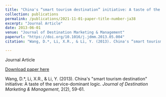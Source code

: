 ```yaml
---
title: "China's “smart tourism destination” initiative: A taste of the service-dominant logic"
collection: publications
permalink: /publications/2021-11-01-paper-title-number-ja38
excerpt: "Journal Article"
date: 2013-06-01
venue: "Journal of Destination Marketing & Management"
paperurl: "https://doi.org/10.1016/j.jdmm.2013.05.004"
citation: "Wang, D.*, Li, X.R., & Li, Y. (2013). China's “smart tourism destination” initiative: A taste of the service-dominant logic. <i>Journal of Destination Marketing & Management</i>, 2(2), 59-61."

---
```

Journal Article

[Download paper here](https://doi.org/10.1016/j.jdmm.2013.05.004)

Wang, D.*, Li, X.R., & Li, Y. (2013). China's "smart tourism destination" initiative: A taste of the service-dominant logic. <i>Journal of Destination Marketing & Management</i>, 2(2), 59-61.

